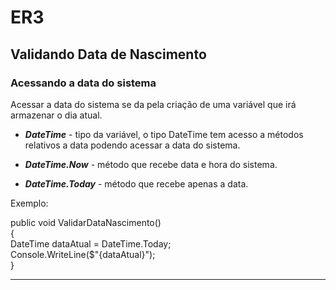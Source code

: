 # ER3 

##  Validando Data de Nascimento

### Acessando a data do sistema
 
Acessar a data do sistema se da pela criação de uma variável que irá armazenar o dia atual.

- _**DateTime**_ - tipo da variável, o tipo DateTime tem acesso a métodos relativos a data podendo acessar a data do sistema.

- _**DateTime.Now**_ - método que recebe data e hora do sistema.

- _**DateTime.Today**_ - método que recebe apenas a data.  

Exemplo: 

  public void ValidarDataNascimento()  
        {  
            DateTime dataAtual = DateTime.Today;  
            Console.WriteLine($"{dataAtual}");          
        }  


----------------------------------------------------------------------







































